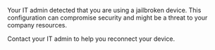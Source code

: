 Your IT admin detected that you are using a jailbroken device. This configuration can compromise security and might be a threat to your company resources.

Contact your IT admin to help you reconnect your device.

